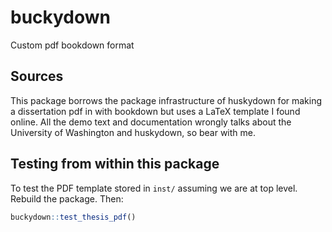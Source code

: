 # buckydown

Custom pdf bookdown format

## Sources

This package borrows the package infrastructure of huskydown for making a
dissertation pdf in with bookdown but uses a LaTeX template I found online. All
the demo text and documentation wrongly talks about the University of Washington
and huskydown, so bear with me.


## Testing from within this package

To test the PDF template stored in `inst/` assuming we are at top level. Rebuild
the package. Then:

```r
buckydown::test_thesis_pdf()
```
